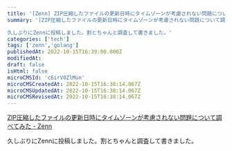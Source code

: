 ```yaml
---
title: '[Zenn] ZIP圧縮したファイルの更新日時にタイムゾーンが考慮されない問題について調べてみた'
summary: '[ZIP圧縮したファイルの更新日時にタイムゾーンが考慮されない問題について調べてみた - Zenn](https://zenn.dev/abekoh/articles/3222ffca0f9ca5)

久しぶりにZennに投稿しました。割とちゃんと調査して書きました。'
categories: ['tech']
tags: ['zenn','golang']
publishedAt: 2022-10-15T16:39:00.000Z
modifiedAt: 
draft: false
isHtml: false
microCMSId: 'c6irV0ZlMun'
microCMSCreatedAt: 2022-10-15T16:38:14.067Z
microCMSUpdatedAt: 2022-10-15T16:38:14.067Z
microCMSRevisedAt: 2022-10-15T16:38:14.067Z
---
```

[ZIP圧縮したファイルの更新日時にタイムゾーンが考慮されない問題について調べてみた - Zenn](https://zenn.dev/abekoh/articles/3222ffca0f9ca5)

久しぶりにZennに投稿しました。割とちゃんと調査して書きました。
    